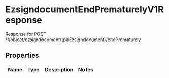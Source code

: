 

# EzsigndocumentEndPrematurelyV1Response

Response for POST /1/object/ezsigndocument/{pkiEzsigndocument}/endPrematurely

## Properties

| Name | Type | Description | Notes |
|------------ | ------------- | ------------- | -------------|



